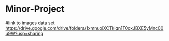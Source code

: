# Minor-Project

#link to images data set
https://drive.google.com/drive/folders/1xmnuoiXCTkiqn1T0oxJBXE5yMnc00u9W?usp=sharing
